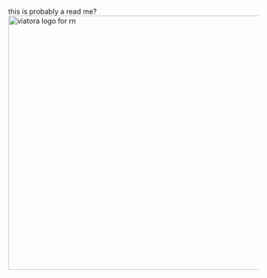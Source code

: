 this is probably a read me?
<img width="512" height="512" alt="viatora logo for rn" src="https://github.com/user-attachments/assets/0439692a-e8ba-43f8-bce4-d0770118c001" />
